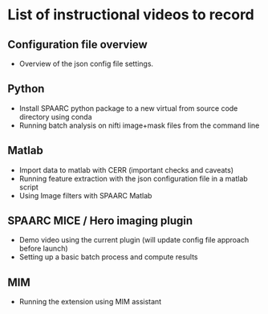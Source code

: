 # List of instructional videos to record 


## Configuration file overview
-  Overview of the json config file settings.

## Python

- Install SPAARC python package to a new virtual from source code directory using conda
- Running batch analysis on nifti image+mask files from the command line 

## Matlab
- Import data to matlab with CERR (important checks and caveats)
- Running feature extraction with the json configuration file in a matlab script
- Using Image filters with SPAARC Matlab

## SPAARC MICE / Hero imaging plugin

- Demo video using the current plugin (will update config file approach before launch)
- Setting up a basic batch process and compute results

## MIM
- Running the extension using MIM assistant 



